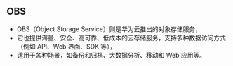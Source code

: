 ## OBS
* OBS（Object Storage Service）则是华为云推出的对象存储服务，
* 它也提供海量、安全、高可靠、低成本的云存储服务，支持多种数据访问方式（例如 API、Web 界面、SDK 等），
* 适用于各种场景，如备份和归档、大数据分析、移动和 Web 应用等。

